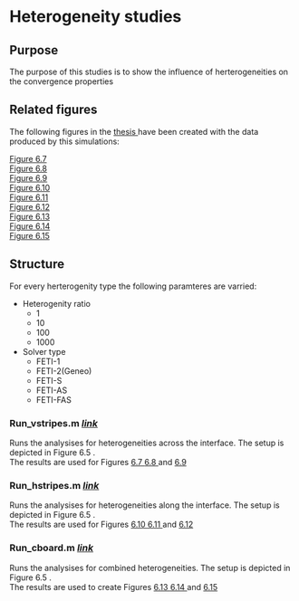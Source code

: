 
<html>
 <body>
  <h1 id="heterogeneity-studies">
   Heterogeneity studies
  </h1>
  <h2 id="purpose">
   Purpose
  </h2>
  <p>
   The purpose of this studies is to show the influence of herterogeneities on the convergence properties
  </p>
  <h2 id="related-figures">
   Related figures
  </h2>
  <p>
   The following figures in the
   <a href="../../thesis/thesis.pdf">
    thesis
   </a>
   have been created with the data produced by this simulations:
  </p>
  <p>
   <a href="../../thesis/fig/tikz/study_heterogenity_hstripes.pdf">
    Figure 6.7
   </a>
   <br/>
   <a href="../../thesis/fig/tikz/study_heterogenity_hstripes_residual.pdf">
    Figure 6.8
   </a>
   <br/>
   <a href="../../thesis/fig/tikz/study_heterogenity_hstripes_adaptive.pdf">
    Figure 6.9
   </a>
   <br/>
   <a href="../../thesis/fig/tikz/study_heterogenity_vstripes.pdf">
    Figure 6.10
   </a>
   <br/>
   <a href="../../thesis/fig/tikz/study_heterogenity_vstripes_residual.pdf">
    Figure 6.11
   </a>
   <br/>
   <a href="../../thesis/fig/tikz/study_heterogenity_vstripes_adaptive.pdf">
    Figure 6.12
   </a>
   <br/>
   <a href="../../thesis/fig/tikz/study_heterogenity_cboard.pdf">
    Figure 6.13
   </a>
   <br/>
   <a href="../../thesis/fig/tikz/study_heterogenity_cboard_residual.pdf">
    Figure 6.14
   </a>
   <br/>
   <a href="../../thesis/fig/tikz/study_heterogenity_cboard_adaptive.pdf">
    Figure 6.15
   </a>
  </p>
  <h2 id="structure">
   Structure
  </h2>
  <p>
   For every herterogenity type the following paramteres are varried:
  </p>
  <ul>
   <li>
    Heterogenity ratio
    <ul>
     <li>
      1
     </li>
     <li>
      10
     </li>
     <li>
      100
     </li>
     <li>
      1000
     </li>
    </ul>
   </li>
   <li>
    Solver type
    <ul>
     <li>
      FETI-1
     </li>
     <li>
      FETI-2(Geneo)
     </li>
     <li>
      FETI-S
     </li>
     <li>
      FETI-AS
     </li>
     <li>
      FETI-FAS
     </li>
    </ul>
   </li>
  </ul>
  <h3 id="run_vstripesm-link">
   Run_vstripes.m
   <a href="Run_vstripes.m">
    <em>
     link
    </em>
   </a>
  </h3>
  <p>
   Runs the analysises for heterogeneities across the interface. The setup is depicted in Figure 6.5 .
   <br/>
   The results are used for Figures
   <a href="../../thesis/fig/tikz/study_heterogenity_hstripes.pdf">
    6.7
   </a>
   <a href="../../thesis/fig/tikz/study_heterogenity_hstripes_residual.pdf">
    6.8
   </a>
   and
   <a href="../../thesis/fig/tikz/study_heterogenity_hstripes_adaptive.pdf">
    6.9
   </a>
  </p>
  <h3 id="run_hstripesm-link">
   Run_hstripes.m
   <a href="Run_hstripes.m">
    <em>
     link
    </em>
   </a>
  </h3>
  <p>
   Runs the analysises for heterogeneities along the interface. The setup is depicted in Figure 6.5 .
   <br/>
   The results are used for Figures
   <a href="../../thesis/fig/tikz/study_heterogenity_vstripes.pdf">
    6.10
   </a>
   <a href="../../thesis/fig/tikz/study_heterogenity_vstripes_residual.pdf">
    6.11
   </a>
   and
   <a href="../../thesis/fig/tikz/study_heterogenity_vstripes_adaptive.pdf">
    6.12
   </a>
  </p>
  <h3 id="run_cboardm-link">
   Run_cboard.m
   <a href="Run_cboard.m">
    <em>
     link
    </em>
   </a>
  </h3>
  <p>
   Runs the analysises for combined heterogeneities. The setup is depicted in Figure 6.5 .
   <br/>
   The results are used to create Figures
   <a href="../../thesis/fig/tikz/study_heterogenity_cboard.pdf">
    6.13
   </a>
   <a href="../../thesis/fig/tikz/study_heterogenity_cboard_residual.pdf">
    6.14
   </a>
   and
   <a href="../../thesis/fig/tikz/study_heterogenity_cboard_adaptive.pdf">
    6.15
   </a>
  </p>
  <script src="http://cdnjs.cloudflare.com/ajax/libs/highlight.js/8.1/highlight.min.js">
  </script>
  <script>
   hljs.initHighlightingOnLoad();
  </script>
  <script src="https://cdn.mathjax.org/mathjax/latest/MathJax.js?config=TeX-AMS-MML_HTMLorMML" type="text/javascript">
  </script>
  <script type="text/javascript">
   MathJax.Hub.Config({"showProcessingMessages" : false,"messageStyle" : "none","tex2jax": { inlineMath: [ [ "$", "$" ] ] }});
  </script>
 </body>
</html>